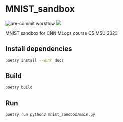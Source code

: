 # MNIST_sandbox

![pre-commit workflow](https://github.com/rw404/MNIST_sandbox/actions/workflows/pre-commit.yml/badge.svg)
<a href="https://rw404.github.io/MNIST_sandbox/">
<img src="https://img.shields.io/badge/GitHub%20Pages-222222?style=for-the-badge&logo=GitHub%20Pages&logoColor=white" />
</a>

MNIST sandbox for CNN MLops course CS MSU 2023

## Install dependencies

```bash
poetry install --with docs
```

## Build

```bash
poetry build
```

## Run

```bash
poetry run python3 mnist_sandbox/main.py
```

